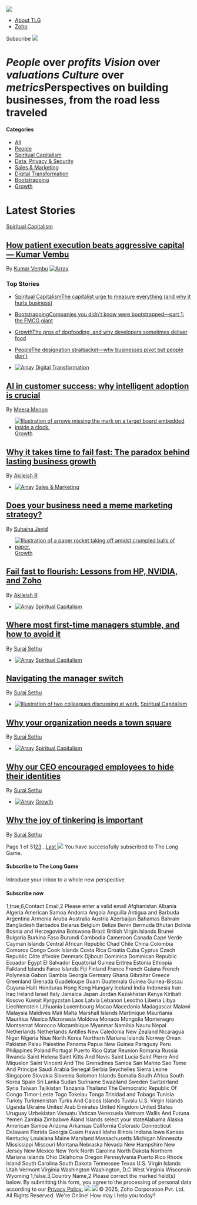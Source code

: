[![](https://zdblogs.zohowebstatic.com/sites/the-long-game/files/lg-logo.svg)](https://www.zoho.com/the-long-game/ "Long Game")
  * [About TLG](https://www.zoho.com/the-long-game/aboutus.html)
  * [Zoho](https://www.zoho.com)


Subscribe
[![](https://zdblogs.zohowebstatic.com/sites/the-long-game/files/logo-longgame.png)](https://www.zoho.com/the-long-game/)
#  _People_ over _profits_ _Vision_ over _valuations_ _Culture_ over _metrics_**Perspectives on building businesses, from the road less traveled**
#### Categories
  * [All](https://www.zoho.com/the-long-game)
  * [People](https://www.zoho.com/the-long-game/culture-for-people)
  * [Spiritual Capitalism](https://www.zoho.com/the-long-game/spiritual-capitalism)
  * [Data, Privacy & Security](https://www.zoho.com/the-long-game/data-privacy-security)
  * [Sales & Marketing](https://www.zoho.com/the-long-game/sales-and-marketing)
  * [Digital Transformation](https://www.zoho.com/the-long-game/digital-transformation)
  * [Bootstrapping](https://www.zoho.com/the-long-game/bootstrapping)
  * [Growth](https://www.zoho.com/the-long-game/growth)


# Latest Stories
[Spiritual Capitalism](https://www.zoho.com/the-long-game/spiritual-capitalism)
## [How patient execution beats aggressive capital — Kumar Vembu](https://www.zoho.com/the-long-game/patient-execution.html)
By [Kumar Vembu](https://www.zoho.com/the-long-game/author/kumar-vembu)
[](https://www.zoho.com/the-long-game/patient-execution.html)
[](https://www.zoho.com/the-long-game/patient-execution.html)[![Array](https://zdblogs.zohowebstatic.com/sites/the-long-game/files/kumar-vembu-tlg.png)](https://www.zoho.com/the-long-game/patient-execution.html)
### Top Stories
  * [Spiritual Capitalism](https://www.zoho.com/the-long-game/spiritual-capitalism)[The capitalist urge to measure everything (and why it hurts business)](https://www.zoho.com/the-long-game/the-capitalist-urge-to-measure-everything.html)
  * [Bootstrapping](https://www.zoho.com/the-long-game/bootstrapping)[Companies you didn't know were bootstrapped—part 1: the FMCG giant](https://www.zoho.com/the-long-game/companies-you-didnot-know-were-bootstrapped.html)
  * [Growth](https://www.zoho.com/the-long-game/growth)[The pros of dogfooding, and why developers sometimes deliver food](https://www.zoho.com/the-long-game/the-pros-of-dogfooding-and-why%20developers-deliver-food.html)
  * [People](https://www.zoho.com/the-long-game/culture-for-people)[The designation straitjacket—why businesses pivot but people don't](https://www.zoho.com/the-long-game/designations-as-straitjackets-and-why-companies-pivot-but-people-dont.html)


  * [![Array](https://zdblogs.zohowebstatic.com/sites/the-long-game/files/illustration_2.jpg)](https://www.zoho.com/the-long-game/ai-customer-success.html)
[ Digital Transformation ](https://www.zoho.com/the-long-game/digital-transformation)
## [AI in customer success: why intelligent adoption is crucial](https://www.zoho.com/the-long-game/ai-customer-success.html)
By [ Meera Menon](https://www.zoho.com/the-long-game/author/meera-menon)
  * [![Illustration of arrows missing the mark on a target board embedded inside a clock.](https://zdblogs.zohowebstatic.com/sites/the-long-game/files/fail_fast_time_arrow.jpg)](https://www.zoho.com/the-long-game/it-takes-time-to-fail-fast.html)
[ Growth ](https://www.zoho.com/the-long-game/growth)
## [Why it takes time to fail fast: The paradox behind lasting business growth](https://www.zoho.com/the-long-game/it-takes-time-to-fail-fast.html)
By [ Akileish R](https://www.zoho.com/the-long-game/author/akileish-r)
  * [![Array](https://zdblogs.zohowebstatic.com/sites/the-long-game/files/meme.jpg)](https://www.zoho.com/the-long-game/meme-marketing.html)
[ Sales & Marketing ](https://www.zoho.com/the-long-game/sales-and-marketing)
## [Does your business need a meme marketing strategy?](https://www.zoho.com/the-long-game/meme-marketing.html)
By [ Suhaina Javid](https://www.zoho.com/the-long-game/author/suhaina-ja)
  * [![Illustration of a paper rocket taking off amidst crumpled balls of paper.](https://zdblogs.zohowebstatic.com/sites/the-long-game/files/fail_fast_rocket_shadow.jpg)](https://www.zoho.com/the-long-game/fail-fast.html)
[ Growth ](https://www.zoho.com/the-long-game/growth)
## [Fail fast to flourish: Lessons from HP, NVIDIA, and Zoho](https://www.zoho.com/the-long-game/fail-fast.html)
By [ Akileish R](https://www.zoho.com/the-long-game/author/akileish-r)
  * [![Array](https://zdblogs.zohowebstatic.com/sites/the-long-game/files/shake_hand.jpg)](https://www.zoho.com/the-long-game/first-time-managers.html)
[ Spiritual Capitalism ](https://www.zoho.com/the-long-game/spiritual-capitalism)
## [Where most first-time managers stumble, and how to avoid it](https://www.zoho.com/the-long-game/first-time-managers.html)
By [ Suraj Sethu](https://www.zoho.com/the-long-game/author/suraj)
  * [![Array](https://zdblogs.zohowebstatic.com/sites/the-long-game/files/employees.jpg)](https://www.zoho.com/the-long-game/the-manager-switch.html)
[ Spiritual Capitalism ](https://www.zoho.com/the-long-game/spiritual-capitalism)
## [Navigating the manager switch](https://www.zoho.com/the-long-game/the-manager-switch.html)
By [ Suraj Sethu](https://www.zoho.com/the-long-game/author/suraj)
  * [![Illustration of two colleagues discussing at work.](https://zdblogs.zohowebstatic.com/sites/the-long-game/files/town_square.jpg)](https://www.zoho.com/the-long-game/town-square.html)
[ Spiritual Capitalism ](https://www.zoho.com/the-long-game/spiritual-capitalism)
## [Why your organization needs a town square](https://www.zoho.com/the-long-game/town-square.html)
By [ Suraj Sethu](https://www.zoho.com/the-long-game/author/suraj)
  * [![Array](https://zdblogs.zohowebstatic.com/sites/the-long-game/files/anonymity.jpg)](https://www.zoho.com/the-long-game/harnessing-anonymity.html)
[ Spiritual Capitalism ](https://www.zoho.com/the-long-game/spiritual-capitalism)
## [Why our CEO encouraged employees to hide their identities](https://www.zoho.com/the-long-game/harnessing-anonymity.html)
By [ Suraj Sethu](https://www.zoho.com/the-long-game/author/suraj)
  * [![Array](https://zdblogs.zohowebstatic.com/sites/the-long-game/files/tinkering.jpg)](https://www.zoho.com/the-long-game/the-joy-of-tinkering.html)
[ Growth ](https://www.zoho.com/the-long-game/growth)
## [Why the joy of tinkering is important](https://www.zoho.com/the-long-game/the-joy-of-tinkering.html)
By [ Suraj Sethu](https://www.zoho.com/the-long-game/author/suraj)


Page 1 of 51[2](https://www.zoho.com/the-long-game/?page=1)[3](https://www.zoho.com/the-long-game/?page=2)...[](https://www.zoho.com/the-long-game/?page=1)[Last ](https://www.zoho.com/the-long-game/?page=4)
![](https://zdblogs.zohowebstatic.com/sites/the-long-game/files/lg-toaster-tick.png)
You have successfully subscribed to The Long Game.
#### Subscribe to The Long Game
Introduce your inbox to a whole new perspective
#### Subscribe now
1,true,6,Contact Email,2
Please enter a valid email
Afghanistan Albania Algeria American Samoa Andorra Angola Anguilla Antigua and Barbuda Argentina Armenia Aruba Australia Austria Azerbaijan Bahamas Bahrain Bangladesh Barbados Belarus Belgium Belize Benin Bermuda Bhutan Bolivia Bosnia and Herzegovina Botswana Brazil British Virgin Islands Brunei Bulgaria Burkina Faso Burundi Cambodia Cameroon Canada Cape Verde Cayman Islands Central African Republic Chad Chile China Colombia Comoros Congo Cook Islands Costa Rica Croatia Cuba Cyprus Czech Republic Côte d'Ivoire Denmark Djibouti Dominica Dominican Republic Ecuador Egypt El Salvador Equatorial Guinea Eritrea Estonia Ethiopia Falkland Islands Faroe Islands Fiji Finland France French Guiana French Polynesia Gabon Gambia Georgia Germany Ghana Gibraltar Greece Greenland Grenada Guadeloupe Guam Guatemala Guinea Guinea-Bissau Guyana Haiti Honduras Hong Kong Hungary Iceland India Indonesia Iran Iraq Ireland Israel Italy Jamaica Japan Jordan Kazakhstan Kenya Kiribati Kosovo Kuwait Kyrgyzstan Laos Latvia Lebanon Lesotho Liberia Libya Liechtenstein Lithuania Luxembourg Macao Macedonia Madagascar Malawi Malaysia Maldives Mali Malta Marshall Islands Martinique Mauritania Mauritius Mexico Micronesia Moldova Monaco Mongolia Montenegro Montserrat Morocco Mozambique Myanmar Namibia Nauru Nepal Netherlands Netherlands Antilles New Caledonia New Zealand Nicaragua Niger Nigeria Niue North Korea Northern Mariana Islands Norway Oman Pakistan Palau Palestine Panama Papua New Guinea Paraguay Peru Philippines Poland Portugal Puerto Rico Qatar Reunion Romania Russia Rwanda Saint Helena Saint Kitts And Nevis Saint Lucia Saint Pierre And Miquelon Saint Vincent And The Grenadines Samoa San Marino Sao Tome And Principe Saudi Arabia Senegal Serbia Seychelles Sierra Leone Singapore Slovakia Slovenia Solomon Islands Somalia South Africa South Korea Spain Sri Lanka Sudan Suriname Swaziland Sweden Switzerland Syria Taiwan Tajikistan Tanzania Thailand The Democratic Republic Of Congo Timor-Leste Togo Tokelau Tonga Trinidad and Tobago Tunisia Turkey Turkmenistan Turks And Caicos Islands Tuvalu U.S. Virgin Islands Uganda Ukraine United Arab Emirates United Kingdom United States Uruguay Uzbekistan Vanuatu Vatican Venezuela Vietnam Wallis And Futuna Yemen Zambia Zimbabwe Åland Islands
select your stateAlabama Alaska American Samoa Arizona Arkansas California Colorado Connecticut Delaware Florida Georgia Guam Hawaii Idaho Illinois Indiana Iowa Kansas Kentucky Louisiana Maine Maryland Massachusetts Michigan Minnesota Mississippi Missouri Montana Nebraska Nevada New Hampshire New Jersey New Mexico New York North Carolina North Dakota Northern Mariana Islands Ohio Oklahoma Oregon Pennsylvania Puerto Rico Rhode Island South Carolina South Dakota Tennessee Texas U.S. Virgin Islands Utah Vermont Virginia Washington Washington, D.C West Virginia Wisconsin Wyoming
1,false,3,Country Name,2
Please correct the marked field(s) below.
By submitting this form, you agree to the processing of personal data according to our [Privacy Policy.](https://www.zoho.com/privacy.html)
![](https://Zoho-cmpzourl.maillist-manage.com/images/spacer.gif)
![](https://zdblogs.zohowebstatic.com/sites/the-long-game/files/lg-unsubscribe.png)
© 2025, Zoho Corporation Pvt. Ltd. All Rights Reserved.
We're Online!
How may I help you today?
